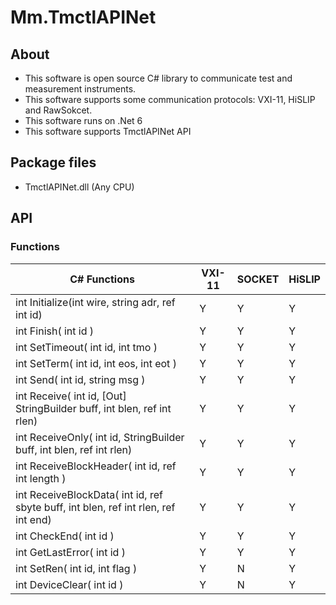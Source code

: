 # Mm.TmctlAPINet
## About
- This software is open source C# library to communicate test and measurement instruments.
- This software supports some communication protocols: VXI-11, HiSLIP and RawSokcet.
- This software runs on .Net 6
- This software supports TmctlAPINet API

## Package files
- TmctlAPINet.dll (Any CPU)

## API
### Functions

|C# Functions|VXI-11|SOCKET|HiSLIP|
|----|----|----|----|
|int Initialize(int wire, string adr, ref int id)|Y|Y|Y|
|int Finish( int id )|Y|Y|Y|
|int SetTimeout( int id, int tmo )|Y|Y|Y|
|int SetTerm( int id, int eos, int eot )|Y|Y|Y|
|int Send( int id, string msg )|Y|Y|Y|
|int Receive( int id, [Out] StringBuilder buff, int blen, ref int rlen)|Y|Y|Y|
|int ReceiveOnly( int id, StringBuilder buff, int blen, ref int rlen)|Y|Y|Y|
|int ReceiveBlockHeader( int id, ref int length )|Y|Y|Y|
|int ReceiveBlockData( int id, ref sbyte buff, int blen, ref int rlen, ref int end)|Y|Y|Y|
|int CheckEnd( int id )|Y|Y|Y|
|int GetLastError( int id )|Y|Y|Y|
|int SetRen( int id, int flag )|Y|N|Y|
|int DeviceClear( int id )|Y|N|Y|
